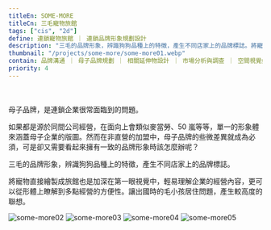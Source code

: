 ```yaml
---
titleEn: SOME-MORE
titleCn: 三毛寵物旅館
tags: ["cis", "2d"]
define: 連鎖寵物旅館 ｜ 連鎖品牌形象規劃設計
description: "三毛的品牌形象，辨識狗狗品種上的特徵，產生不同店家上的品牌標誌。將寵物直接繪製成旅館也是加深在第一眼視覺中，輕易理解企業的經營內容，更可以從形體上瞭解到多點經營的方便性。"
thumbnail: "/projects/some-more/some-more01.webp"
contain: 品牌溝通 ｜ 母子品牌規劃 ｜ 相關延伸物設計 ｜ 市場分析與調查 ｜ 空間視覺媒合
priority: 4
---
```


<section>　

母子品牌，是連鎖企業很常面臨到的問題。

如果都是源於同間公司經營，在面向上會類似麥當勞、50 嵐等等，單一的形象體來涵蓋母子企業的版圖。然而在非直營的加盟中，母子品牌的些微差異就成為必須，可是卻又需要看起來擁有一致的品牌形象時該怎麼辦呢？

三毛的品牌形象，辨識狗狗品種上的特徵，產生不同店家上的品牌標誌。

將寵物直接繪製成旅館也是加深在第一眼視覺中，輕易理解企業的經營內容，更可以從形體上瞭解到多點經營的方便性。讓出國時的毛小孩居住問題，產生較高度的聯想。

</section>

<section>

<img alt="some-more02" data-src="/projects/some-more/some-more02.webp" className="lazyload" />
<img alt="some-more03" data-src="/projects/some-more/some-more03.webp" className="lazyload" />
<img alt="some-more04" data-src="/projects/some-more/some-more04.webp" className="lazyload" />
<img alt="some-more05" data-src="/projects/some-more/some-more05.webp" className="lazyload" />

</section>
